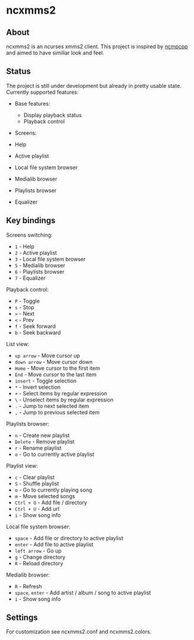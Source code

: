 # ncxmms2

## About
ncxmms2 is an ncurses xmms2 client. This project is inspired by
[ncmpcpp](http://ncmpcpp.rybczak.net/) and aimed to have similiar look and feel.

## Status
The project is still under development but already in pretty usable state.
Currently supported features:
 * Base features:
   * Display playback status
   * Playback control
 
  
 * Screens:
  * Help
  * Active playlist
  * Local file system browser
  * Medialib browser
  * Playlists browser
  * Equalizer

## Key bindings
Screens switching:
 * `1` - Help 
 * `2` - Active playlist
 * `3` - Local file system browser
 * `5` - Medialib browser
 * `6` - Playlists browser
 * `7` - Equalizer
  
Playback control:
 * `P` - Toggle
 * `s` - Stop
 * `>` - Next
 * `<` - Prev
 * `f` - Seek forward
 * `b` - Seek backward

List view:
 * `up arrow` - Move cursor up
 * `down arrow` - Move cursor down
 * `Home` - Move cursor to the first item
 * `End` - Move cursor to the last item
 * `insert` - Toggle selection
 * `*` - Invert selection
 * `+` - Select items by regular expression
 * `\` - Unselect items by regular expression
 * `.` - Jump to next selected item
 * `,` - Jump to previous selected item
  
Playlists browser:
 * `n` - Create new playlist
 * `Delete` - Remove playlist
 * `r` - Rename playlist
 * `o` - Go to currently active playlist
  
Playlist view:
 * `c` - Clear playlist
 * `S` - Shuffle playlist
 * `o` - Go to currently playing song
 * `m` - Move selected songs
 * `Ctrl + O` - Add file / directory
 * `Ctrl + U` - Add url
 * `i` - Show song info
  
Local file system browser:
 * `space` - Add file or directory to active playlist
 * `enter` - Add file to active playlist
 * `left arrow` - Go up
 * `g` - Change directory
 * `R` - Reload directory
 
Medialib browser:
 * `R` - Refresh
 * `space`, `enter` - Add artist / album / song to active playlist
 * `i` - Show song info

## Settings
For customization see ncxmms2.conf and ncxmms2.colors.
